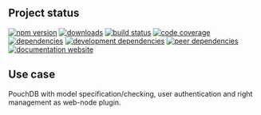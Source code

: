 <!-- #!/usr/bin/env markdown
-*- coding: utf-8 -*-
region header
Copyright Torben Sickert (info["~at~"]torben.website) 16.12.2012

License
   This library written by Torben Sickert stand under a creative commons
   naming 3.0 unported license.
   See https://creativecommons.org/licenses/by/3.0/deed.de
endregion -->

Project status
--------------

[![npm version](https://badge.fury.io/js/couchdb-web-node-plugin.svg)](https://www.npmjs.com/package/couchdb-web-node-plugin)
[![downloads](https://img.shields.io/npm/dy/couchdb-web-node-plugin.svg)](https://www.npmjs.com/package/couchdb-web-node-plugin)
[![build status](https://travis-ci.org/thaibault/couchdb-web-node-plugin.svg?branch=master)](https://travis-ci.org/thaibault/couchdb-web-node-plugin)
[![code coverage](https://coveralls.io/repos/github/thaibault/couchdb-web-node-plugin/badge.svg)](https://coveralls.io/github/thaibault/couchdb-web-node-plugin)
[![dependencies](https://img.shields.io/david/thaibault/couchdb-web-node-plugin.svg)](https://david-dm.org/thaibault/couchdb-web-node-plugin)
[![development dependencies](https://img.shields.io/david/dev/thaibault/couchdb-web-node-plugin.svg)](https://david-dm.org/thaibault/couchdb-web-node-plugin?type=dev)
[![peer dependencies](https://img.shields.io/david/peer/thaibault/couchdb-web-node-plugin.svg)](https://david-dm.org/thaibault/couchdb-web-node-plugin?type=peer)
[![documentation website](https://img.shields.io/website-up-down-green-red/https/torben.website/couchdb-web-node-plugin.svg?label=documentation-website)](https://torben.website/couchdb-web-node-plugin)

Use case
--------

PouchDB with model specification/checking, user authentication and right
management as web-node plugin.

<!-- region vim modline
vim: set tabstop=4 shiftwidth=4 expandtab:
vim: foldmethod=marker foldmarker=region,endregion:
endregion -->
